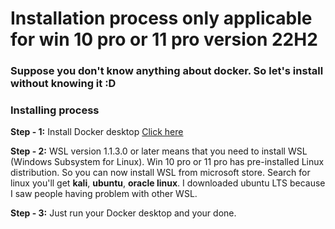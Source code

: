 # Installation process only applicable for win 10 pro or 11 pro version 22H2
### Suppose you don't know anything about docker. So let's install without knowing it :D

### Installing process
**Step - 1:** Install  Docker desktop [Click here](https://docs.docker.com/desktop/install/windows-install/)   
  
**Step - 2:** WSL version 1.1.3.0 or later means that you need to install WSL (Windows Subsystem for Linux). Win 10 pro or 11 pro has pre-installed Linux distribution. So you can now install WSL from microsoft store. Search for linux you'll get **kali**, **ubuntu**, **oracle linux**. I downloaded ubuntu LTS because I saw people having problem with other WSL.  
  
**Step - 3:** Just run your Docker desktop and your done.  
